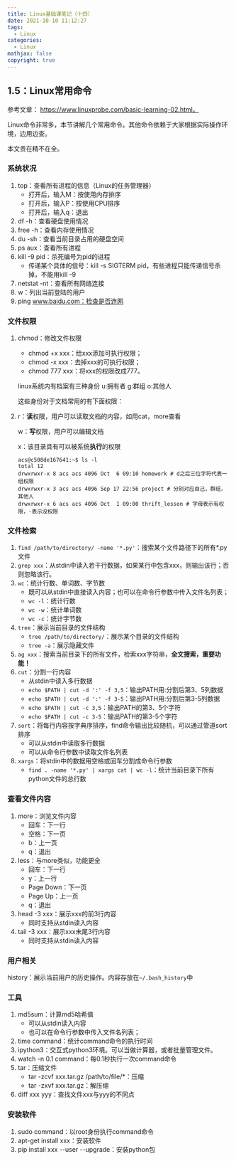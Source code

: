```yaml
---
title: Linux基础课笔记（十四）
date: 2021-10-10 11:12:27
tags:
  - Linux
categories:
  - Linux
mathjax: false
copyright: true
---
```


## 1.5：Linux常用命令

参考文章： https://www.linuxprobe.com/basic-learning-02.html。

Linux命令非常多，本节讲解几个常用命令。其他命令依赖于大家根据实际操作环境，边用边查。

<!--more-->

本文贵在精不在全。

### 系统状况

1. top：查看所有进程的信息（Linux的任务管理器）
    - 打开后，输入M：按使用内存排序
    - 打开后，输入P：按使用CPU排序
    - 打开后，输入q：退出
2. df -h：查看硬盘使用情况
3. free -h：查看内存使用情况
4. du -sh：查看当前目录占用的硬盘空间
5. ps aux：查看所有进程
6. kill -9 pid：杀死编号为pid的进程
    - 传递某个具体的信号：kill -s SIGTERM pid，有些进程只能传递信号杀掉，不能用kill -9
7. netstat -nt：查看所有网络连接
8. w：列出当前登陆的用户
9. ping www.baidu.com：检查是否连网

### 文件权限

1. chmod：修改文件权限
    - chmod +x xxx：给xxx添加可执行权限；
    - chmod -x xxx：去掉xxx的可执行权限；
    - chmod 777 xxx：将xxx的权限改成777。
    
    linux系统内有档案有三种身份 u:拥有者 g:群组 o:其他人
    
    这些身份对于文档常用的有下面权限：
    
2. r：**读**权限，用户可以读取文档的内容，如用cat，more查看

    w：**写**权限，用户可以编辑文档

    x：该目录具有可以被系统**执行**的权限

    ```shell
    acs@c508de167641:~$ ls -l
    total 12
    drwxrwxr-x 8 acs acs 4096 Oct  6 09:10 homework # d之后三位字符代表一组权限
    drwxrwxr-x 3 acs acs 4096 Sep 17 22:56 project # 分别对应自己，群组，其他人
    drwxrwxr-x 6 acs acs 4096 Oct  1 09:00 thrift_lesson # 字母表示有权限，-表示没权限
    ```

### 文件检索

1. `find /path/to/directory/ -name '*.py'`：搜索某个文件路径下的所有*.py文件
2. `grep xxx`：从stdin中读入若干行数据，如果某行中包含xxx，则输出该行；否则忽略该行。
3. `wc`：统计行数、单词数、字节数
    - 既可以从stdin中直接读入内容；也可以在命令行参数中传入文件名列表；
    - `wc -l`：统计行数
    - `wc -w`：统计单词数
    - `wc -c`：统计字节数
4. `tree`：展示当前目录的文件结构
    - `tree /path/to/directory/`：展示某个目录的文件结构
    - `tree -a`：展示隐藏文件
5. `ag xxx`：搜索当前目录下的所有文件，检索xxx字符串，**全文搜索，重要功能！**
6. `cut`：分割一行内容
    - 从stdin中读入多行数据
    - `echo $PATH | cut -d ':' -f 3,5`：输出PATH用:分割后第3、5列数据
    - `echo $PATH | cut -d ':' -f 3-5`：输出PATH用:分割后第3-5列数据
    - `echo $PATH | cut -c 3,5`：输出PATH的第3、5个字符
    - `echo $PATH | cut -c 3-5`：输出PATH的第3-5个字符
7. `sort`：将每行内容按字典序排序，find命令输出比较随机，可以通过管道sort排序
    - 可以从stdin中读取多行数据
    - 可以从命令行参数中读取文件名列表
8. `xargs`：将stdin中的数据用空格或回车分割成命令行参数
    - `find . -name '*.py' | xargs cat | wc -l`：统计当前目录下所有python文件的总行数

### 查看文件内容

1. more：浏览文件内容
    - 回车：下一行
    - 空格：下一页
    - b：上一页
    - q：退出
2. less：与more类似，功能更全
    - 回车：下一行
    - y：上一行
    - Page Down：下一页
    - Page Up：上一页
    - q：退出
3. head -3 xxx：展示xxx的前3行内容
    - 同时支持从stdin读入内容
4. tail -3 xxx：展示xxx末尾3行内容
    - 同时支持从stdin读入内容

### 用户相关

history：展示当前用户的历史操作。内容存放在`~/.bash_history`中

### 工具

1. md5sum：计算md5哈希值
    - 可以从stdin读入内容
    - 也可以在命令行参数中传入文件名列表；
2. time command：统计command命令的执行时间
3. ipython3：交互式python3环境。可以当做计算器，或者批量管理文件。
4. watch -n 0.1 command：每0.1秒执行一次command命令
5. tar：压缩文件
    - tar -zcvf xxx.tar.gz /path/to/file/*：压缩
    - tar -zxvf xxx.tar.gz：解压缩
6. diff xxx yyy：查找文件xxx与yyy的不同点

### 安装软件

1. sudo command：以root身份执行command命令
2. apt-get install xxx：安装软件
3. pip install xxx --user --upgrade：安装python包